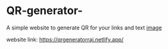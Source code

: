 # QR-generator-
A simple website to generate QR for your links and text 
[image](https://user-images.githubusercontent.com/100833721/204517438-092ba20d-95c1-4fdb-95da-0ee1fab11be4.png)

website link:
https://qrgeneratorraj.netlify.app/
